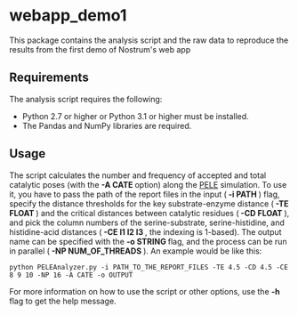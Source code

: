 # webapp_demo1
This package contains the analysis script and the raw data to reproduce the results from the first demo of Nostrum's web app

## Requirements
The analysis script requires the following:
* Python 2.7 or higher or Python 3.1 or higher must be installed.
* The Pandas and NumPy libraries are required.

## Usage

The script calculates the number and frequency of accepted and total catalytic poses (with the <b> -A CATE </b> option) along the [PELE](https://nostrumbiodiscovery.github.io/pele_docs/) simulation. To use it, you have to pass the path of the report files in the input (<b> -i PATH </b>) flag, specify the distance thresholds for the key substrate-enzyme distance (<b> -TE FLOAT </b>) and the critical distances between catalytic residues (<b> -CD FLOAT </b>), and pick the column numbers of the serine-substrate, serine-histidine, and histidine-acid distances (<b> -CE I1 I2 I3 </b>, the indexing is 1-based). The output name can be specified with the <b> -o STRING </b> flag, and the process can be run in parallel (<b> -NP NUM_OF_THREADS </b>). An example would be like this:

```
python PELEAnalyzer.py -i PATH_TO_THE_REPORT_FILES -TE 4.5 -CD 4.5 -CE 8 9 10 -NP 16 -A CATE -o OUTPUT
```

For more information on how to use the script or other options, use the <b> -h </b> flag to get the help message.
